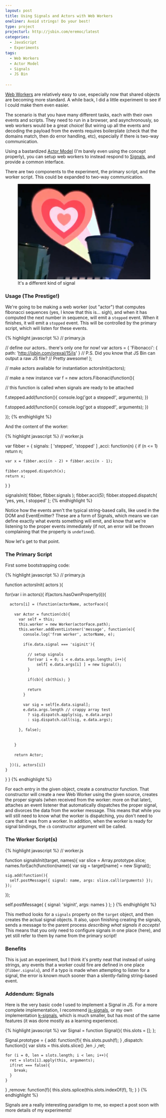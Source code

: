 ```yaml
---
layout: post
title: Using Signals and Actors with Web Workers
oneliner: Avoid strings! Do your best! 
type: project
projecturl: http://jsbin.com/eremoc/latest
categories:
  - JavaScript
  - Experiments
tags:
  - Web Workers
  - Actor Model
  - Signals
  - JS Bin

---
```


[Web Workers][] are relatively easy to use, especially now that shared objects are becoming more standard. A while back, I did a little experiment to see if I could make them even easier. 

The scenario is that you have many different tasks, each with their own events and scripts. They need to run in a browser, and asynchronously, so web workers would be a great choice! But wiring up all the events and decoding the payload from the events requires boilerplate (check that the domains match, then do error handling, etc), especially if there is two-way communication.

Using a bastardized [Actor Model][] (I'm barely even using the concept properly), you can setup web workers to instead respond to [Signals][], and provide a common interface.

There are two components to the experiment, the primary script, and the worker script. This could be expanded to two-way communication.

<figure>
	<img src="/images/sky-signal.png" alt="It's a different kind of signal" />
	<figcaption>It's a different kind of signal</figcaption>
</figure>

### Usage (The Prestige!)

We're going to be making a web worker (out "actor") that computes fibonacci sequences (yes, I know that this is... sigh), and when it has computed the next number in sequence, will emit a `stepped` event. When it finishes, it will emit a `stopped` event. This will be controlled by the primary script, which will listen for these events.

{% highlight javascript %}
// primary.js

// define our actors.. there's only one for now!
var actors = {
   'Fibonacci': { path: 'http://jsbin.com/orexal/15/js' }
   // P.S. Did you know that JS Bin can output a raw JS file?
   // Pretty awesome!
};

// make actors available for instantiation
actorsInit(actors);

// make a new instance
var f = new actors.Fibonaci(function(){

  // this function is called when signals are ready to be attached

  f.stepped.add(function(){
    console.log('got a stepped!', arguments);
  })

  f.stopped.add(function(){
    console.log('got a stopped!', arguments);
  })
    
});
{% endhighlight %}

And the content of the worker:

{% highlight javascript %}
// worker.js

var fibber = {
  signals: [ 'stepped', 'stopped' ]
  ,acci: function(n) {
    if (n <= 1) return n;
  
    var x = fibber.acci(n - 2) + fibber.acci(n - 1);
  
    fibber.stepped.dispatch(x);
    return x;
  }
}
                
signalsInit( fibber, fibber.signals );
fibber.acci(5);
fibber.stopped.dispatch( 'yes, yes, I stopped' );
{% endhighlight %}

Notice how the events aren't the typical string-based calls, like used in the DOM and EventEmitter? These are a form of Signals, which means we can define exactly what events something will emit, and know that we're listening to the proper events immediately (if not, an error will be thrown complaining that the property is `undefined`).

Now let's get to that point.

### The Primary Script

First some bootstrapping code:

{% highlight javascript %}
// primary.js

function actorsInit( actors ){
  
  for(var i in actors){
    if(actors.hasOwnProperty(i)){
      
      actors[i] = (function(actorName, actorFace){
        
        var Actor = function(cb){
          var self = this;
          this.worker = new Worker(actorFace.path);
          this.worker.addEventListener('message', function(e){
            console.log('from worker', actorName, e);
            
            if(e.data.signal === 'siginit'){
             
              // setup signals
              for(var i = 0; i < e.data.args.length; i++){
                  self[ e.data.args[i] ] = new Signal();
              }

              if(cb){ cb(this); }
              
              return
            }
            
            var sig = self[e.data.signal];
            e.data.args.length // crappy array test
              ? sig.dispatch.apply(sig, e.data.args)
              : sig.dispatch.call(sig, e.data.args);

          }, false);
          

        }
            
        return Actor;
        
      })(i, actors[i])
    }
  }
}
{% endhighlight %}

For each entry in the given object, create a constructor function. That constructor will create a new Web Worker using the given source, creates the proper signals (when received from the worker: more on that later), attaches an event listener that automatically dispatches the proper signal, and divorces the data from the worker message. This means that while you will still need to know what the worker is dispatching, you don't need to care that it was from a worker. In addition, when the worker is ready for signal bindings, the `cb` constructor argument will be called.

### The Worker Script(s)

{% highlight javascript %}
// worker.js

function signalsInit(target, names){
  var slice = Array.prototype.slice;
  names.forEach(function(name){
    var sig = target[name] = new Signal();
    
    sig.add(function(){
      self.postMessage({ signal: name, args: slice.call(arguments) }); 
    });
    
  });
  
  self.postMessage( { signal: 'siginit', args: names } ); 
}
{% endhighlight %}

This method looks for a `signals` property on the `target` object, and then creates the actual signal objects. It also, upon finishing creating the signals, sends a message to the parent process _describing what signals it accepts_! This means that you only need to configure signals in one place (here), and yet still refer to them by name from the primary script!

### Benefits

This is just an experiment, but I think it's pretty neat that instead of using strings, any events that a worker could fire are defined in one place (`fibber.signals`), and if a typo is made when attempting to listen for a signal, the error is known much sooner than a silently-failing string-based event.

### Addendum: Signals

Here is the very basic code I used to implement a Signal in JS. For a more complete implementation, I recommend [js-signals][], or my own implementation [k-signals][], which is much smaller, but has most of the same features (it was done mostly as a learning experience).

{% highlight javascript %}
var Signal = function Signal(){
  this.slots = [];
};

Signal.prototype = {
  add: function(f){
    this.slots.push(f);
  }
  ,dispatch: function(){
    var slots = this.slots.slice()
        ,len
        ,i
        ,ret;
    
    for (i = 0, len = slots.length; i < len; i++){
      ret = slots[i].apply(this, arguments);
      if(ret === false){
        break;
      }
    }
  }
  ,remove: function(f){
    this.slots.splice(this.slots.indexOf(f), 1);
  }
}
{% endhighlight %}

Signals are a really interesting paradigm to me, so expect a post soon with more details of my experiments!



[Actor Model]: http://en.wikipedia.org/wiki/Actor_model
[Signals]: https://citational.com/v/5mx/signals-vs-eventemitter-vs-pubsub
[Web Workers]: https://developer.mozilla.org/Using_DOM_workers
[js-signals]: http://millermedeiros.github.com/js-signals/
[k-signals]: https://gist.github.com/1296822